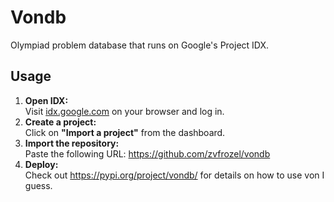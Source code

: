 # Vondb

Olympiad problem database that runs on Google's Project IDX.

## Usage

1. **Open IDX:**  
   Visit [idx.google.com](https://idx.google.com) on your browser and log in.
2. **Create a project:**  
   Click on **"Import a project"** from the dashboard.
3. **Import the repository:**  
   Paste the following URL:
   https://github.com/zvfrozel/vondb
4. **Deploy:**  
   Check out https://pypi.org/project/vondb/ for details on how to use von I guess.
